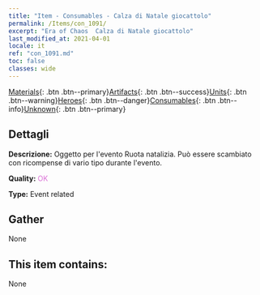 ```yaml
---
title: "Item - Consumables - Calza di Natale giocattolo"
permalink: /Items/con_1091/
excerpt: "Era of Chaos  Calza di Natale giocattolo"
last_modified_at: 2021-04-01
locale: it
ref: "con_1091.md"
toc: false
classes: wide
---
```

 [Materials](/it/Items/){: .btn .btn--primary}[Artifacts](/it/Items/Artifacts/){: .btn .btn--success}[Units](/it/Items/Units/){: .btn .btn--warning}[Heroes](/it/Items/Heroes/){: .btn .btn--danger}[Consumables](/it/Items/Consumables/){: .btn .btn--info}[Unknown](/it/Items/Unknown/){: .btn .btn--primary}

## Dettagli
 **Descrizione:** Oggetto per l'evento Ruota natalizia. Può essere scambiato con ricompense di vario tipo durante l'evento.

 **Quality:** <span style="color: #DA70D6">OK</span>

 **Type:** Event related

## Gather

  None

## This item contains:

  None

